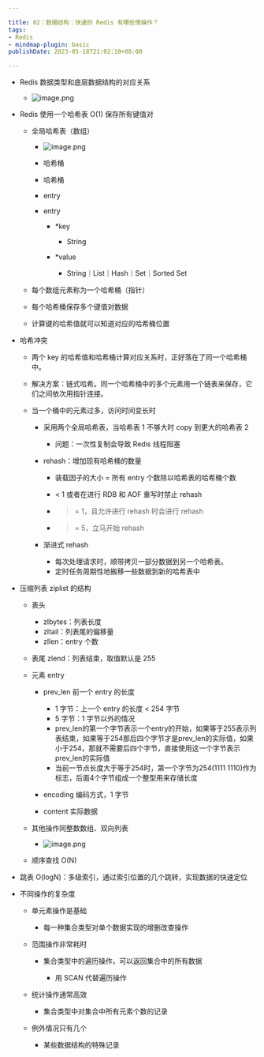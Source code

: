 ```yaml
---

title: 02｜数据结构：快速的 Redis 有哪些慢操作？
tags:
- Redis
- mindmap-plugin: basic
publishDate: 2023-05-18T21:02:10+08:00

---
```


- Redis 数据类型和底层数据结构的对应关系
  - ![image.png](https://cdn.jsdelivr.net/gh/11ze/static/images/redis-02-3.png)

- Redis 使用一个哈希表 O(1) 保存所有键值对

  - 全局哈希表（数组）
    - ![image.png](https://cdn.jsdelivr.net/gh/11ze/static/images/redis-02-4.png)


    - 哈希桶
    - 哈希桶

    - entry
    - entry

      - *key

        - String

      - *value

        - String｜List｜Hash｜Set｜Sorted Set

  - 每个数组元素称为一个哈希桶（指针）
  - 每个哈希桶保存多个键值对数据
  - 计算键的哈希值就可以知道对应的哈希桶位置

- 哈希冲突

  - 两个 key 的哈希值和哈希桶计算对应关系时，正好落在了同一个哈希桶中。
  - 解决方案：链式哈希。同一个哈希桶中的多个元素用一个链表来保存，它们之间依次用指针连接。
  - 当一个桶中的元素过多，访问时间变长时

    - 采用两个全局哈希表，当哈希表 1 不够大时 copy 到更大的哈希表 2

      - 问题：一次性复制会导致 Redis 线程阻塞

    - rehash：增加现有哈希桶的数量

      - 装载因子的大小 = 所有 entry 个数除以哈希表的哈希桶个数
      - < 1 或者在进行 RDB 和 AOF 重写时禁止 rehash

      - >= 1，且允许进行 rehash 时会进行 rehash

      - >= 5，立马开始 rehash

    - 渐进式 rehash

      - 每次处理请求时，顺带拷贝一部分数据到另一个哈希表。
      - 定时任务周期性地搬移一些数据到新的哈希表中

- 压缩列表 ziplist 的结构

  - 表头

    - zlbytes：列表长度
    - zltail：列表尾的偏移量
    - zllen：entry 个数

  - 表尾 zlend：列表结束，取值默认是 255
  - 元素 entry

    - prev_len 前一个 entry 的长度

      - 1 字节：上一个 entry 的长度 < 254 字节
      - 5 字节：1 字节以外的情况
      - prev_len的第一个字节表示一个entry的开始，如果等于255表示列表结束，如果等于254那后四个字节才是prev_len的实际值，如果小于254，那就不需要后四个字节，直接使用这一个字节表示prev_len的实际值
      - 当前一节点长度大于等于254时，第一个字节为254(1111 1110)作为标志，后面4个字节组成一个整型用来存储长度

    - encoding 编码方式，1 字节
    - content 实际数据

  - 其他操作同整数数组、双向列表
    - ![image.png](https://cdn.jsdelivr.net/gh/11ze/static/images/redis-02-5.png)


  - 顺序查找 O(N)

- 跳表 O(logN)：多级索引，通过索引位置的几个跳转，实现数据的快速定位
- 不同操作的复杂度

  - 单元素操作是基础

    - 每一种集合类型对单个数据实现的增删改查操作

  - 范围操作非常耗时

    - 集合类型中的遍历操作，可以返回集合中的所有数据

      - 用 SCAN 代替遍历操作

  - 统计操作通常高效

    - 集合类型中对集合中所有元素个数的记录

  - 例外情况只有几个

    - 某些数据结构的特殊记录

